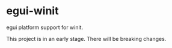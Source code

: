 # egui-winit

egui platform support for winit.

This project is in an early stage. There will be breaking changes.
